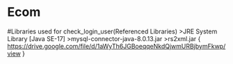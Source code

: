 # Ecom
  #Libraries used for check_login_user(Referenced Libraries)
    >JRE System Library [Java SE-17]
    >mysql-connector-java-8.0.13.jar
    >rs2xml.jar { https://drive.google.com/file/d/1aWyTh6JGBoeqqeNkdQjwmURBjbymFkwp/view } 
